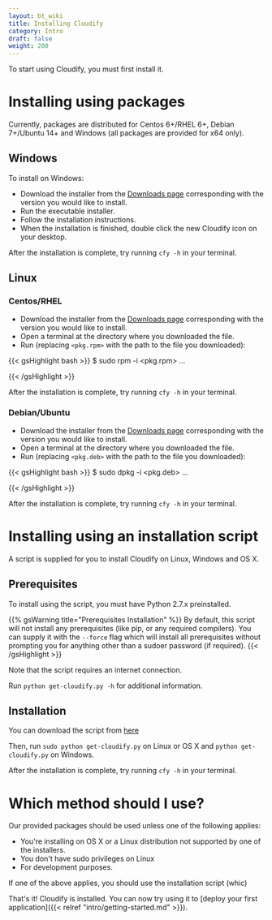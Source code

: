 ```yaml
---
layout: bt_wiki
title: Installing Cloudify
category: Intro
draft: false
weight: 200
---
```


To start using Cloudify, you must first install it.


# Installing using packages

Currently, packages are distributed for Centos 6+/RHEL 6+, Debian 7+/Ubuntu 14+ and Windows (all packages are provided for x64 only).

## Windows

To install on Windows:

* Download the installer from the [Downloads page](http://getcloudify.org/downloads/get_cloudify_3x.html) corresponding with the version you would like to install.
* Run the executable installer.
* Follow the installation instructions.
* When the installation is finished, double click the new Cloudify icon on your desktop.

After the installation is complete, try running `cfy -h` in your terminal.


## Linux

### Centos/RHEL

* Download the installer from the [Downloads page](http://getcloudify.org/downloads/get_cloudify_3x.html) corresponding with the version you would like to install.
* Open a terminal at the directory where you downloaded the file.
* Run (replacing `<pkg.rpm>` with the path to the file you downloaded):

{{< gsHighlight  bash  >}}
$ sudo rpm -i <pkg.rpm>
...

{{< /gsHighlight >}}

After the installation is complete, try running `cfy -h` in your terminal.

### Debian/Ubuntu

* Download the installer from the [Downloads page](http://getcloudify.org/downloads/get_cloudify_3x.html) corresponding with the version you would like to install.
* Open a terminal at the directory where you downloaded the file.
* Run (replacing `<pkg.deb>` with the path to the file you downloaded):

{{< gsHighlight  bash  >}}
$ sudo dpkg -i <pkg.deb>
...

{{< /gsHighlight >}}

After the installation is complete, try running `cfy -h` in your terminal.

# Installing using an installation script

A script is supplied for you to install Cloudify on Linux, Windows and OS X.

## Prerequisites

To install using the script, you must have Python 2.7.x preinstalled.

{{% gsWarning title="Prerequisites Installation" %}}
By default, this script will not install any prerequisites (like pip, or any required compilers). You can supply it with the `--force` flag which will install all prerequisites without prompting you for anything other than a sudoer password (if required).
{{< /gsHighlight >}}

Note that the script requires an internet connection.

Run `python get-cloudify.py -h` for additional information.


## Installation

You can download the script from [here](http://gigaspaces-repository-eu.s3.amazonaws.com/org/cloudify3/get-cloudify.py)

Then, run `sudo python get-cloudify.py` on Linux or OS X and `python get-cloudify.py` on Windows.

After the installation is complete, try running `cfy -h` in your terminal.


# Which method should I use?

Our provided packages should be used unless one of the following applies:

* You're installing on OS X or a Linux distribution not supported by one of the installers.
* You don't have sudo privileges on Linux
* For development purposes. 

If one of the above applies, you should use the installation script (whic)


That's it! Cloudify is installed. You can now try using it to [deploy your first application]({{< relref "intro/getting-started.md" >}}).
